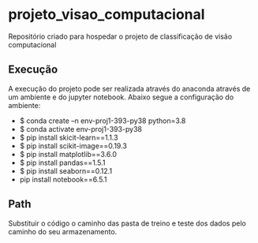 # projeto_visao_computacional
Repositório criado para hospedar o projeto de classificação de  visão computacional

## Execução
A execução do projeto pode ser realizada através do anaconda através de um ambiente e do jupyter notebook.
Abaixo segue a configuração do ambiente:
* $ conda create –n env-proj1-393-py38 python=3.8
* $ conda activate env-proj1-393-py38
* $ pip install skicit-learn==1.1.3
* $ pip install scikit-image==0.19.3
* $ pip install matplotlib==3.6.0
* $ pip install pandas==1.5.1
* $ pip install seaborn==0.12.1
* pip install notebook==6.5.1

## Path
Substituir  o código o caminho das pasta de treino e teste dos dados pelo caminho do seu armazenamento.

